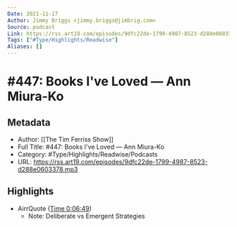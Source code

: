 ```yaml
---
Date: 2021-11-17
Author: Jimmy Briggs <jimmy.briggs@jimbrig.com>
Source: podcast
Link: https://rss.art19.com/episodes/9dfc22de-1799-4987-8523-d288e0603378.mp3
Tags: ["#Type/Highlights/Readwise"]
Aliases: []
---
```

# #447: Books I've Loved — Ann Miura-Ko

## Metadata
- Author: [[The Tim Ferriss Show]]
- Full Title: #447: Books I've Loved — Ann Miura-Ko
- Category: #Type/Highlights/Readwise/Podcasts
- URL: https://rss.art19.com/episodes/9dfc22de-1799-4987-8523-d288e0603378.mp3

## Highlights
- AirrQuote ([Time 0:06:49](https://www.airr.io/quote/5f372471a7c7e03c3099a882))
    - Note: Deliberate vs Emergent Strategies
